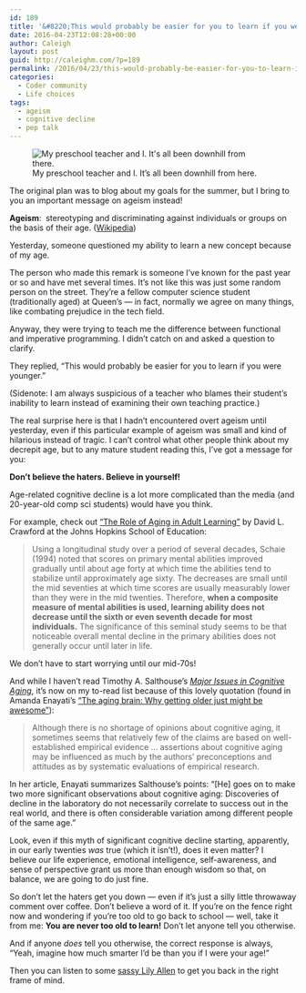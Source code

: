 ```yaml
---
id: 189
title: '&#8220;This would probably be easier for you to learn if you were younger.&#8221;'
date: 2016-04-23T12:08:28+00:00
author: Caleigh
layout: post
guid: http://caleighm.com/?p=189
permalink: /2016/04/23/this-would-probably-be-easier-for-you-to-learn-if-you-were-younger/
categories:
  - Coder community
  - Life choices
tags:
  - ageism
  - cognitive decline
  - pep talk
---
```

<figure id="attachment_190" style="width: 400px" class="wp-caption alignleft"><img class="wp-image-190" src="http://i2.wp.com/caleighm.com/wp-content/uploads/2016/04/620402_10100301240574081_1545410999_o.jpg?resize=400%2C268" alt="My preschool teacher and I. It's all been downhill from there." srcset="http://i2.wp.com/caleighm.com/wp-content/uploads/2016/04/620402_10100301240574081_1545410999_o.jpg?resize=300%2C201 300w, http://i2.wp.com/caleighm.com/wp-content/uploads/2016/04/620402_10100301240574081_1545410999_o.jpg?resize=768%2C514 768w, http://i2.wp.com/caleighm.com/wp-content/uploads/2016/04/620402_10100301240574081_1545410999_o.jpg?resize=1024%2C685 1024w" sizes="(max-width: 400px) 100vw, 400px" data-recalc-dims="1" /><figcaption class="wp-caption-text">My preschool teacher and I. It&#8217;s all been downhill from here.</figcaption></figure> 

The original plan was to blog about my goals for the summer, but I bring to you an important message on ageism instead!

**Ageism**:  stereotyping and discriminating against individuals or groups on the basis of their age. ([Wikipedia](https://en.wikipedia.org/wiki/Ageism))

Yesterday, someone questioned my ability to learn a new concept because of my age.

The person who made this remark is someone I&#8217;ve known for the past year or so and have met several times. It&#8217;s not like this was just some random person on the street. They&#8217;re a fellow computer science student (traditionally aged) at Queen&#8217;s &#8212; in fact, normally we agree on many things, like combating prejudice in the tech field.

Anyway, they were trying to teach me the difference between functional and imperative programming. I didn&#8217;t catch on and asked a question to clarify.

They replied, &#8220;This would probably be easier for you to learn if you were younger.&#8221;

(Sidenote: I am always suspicious of a teacher who blames their student&#8217;s inability to learn instead of examining their own teaching practice.)

The real surprise here is that I hadn&#8217;t encountered overt ageism until yesterday, even if this particular example of ageism was small and kind of hilarious instead of tragic. I can&#8217;t control what other people think about my decrepit age, but to any mature student reading this, I&#8217;ve got a message for you:

**Don&#8217;t believe the haters. Believe in yourself!** 

Age-related cognitive decline is a lot more complicated than the media (and 20-year-old comp sci students) would have you think.

For example, check out [&#8220;The Role of Aging in Adult Learning&#8221;](http://education.jhu.edu/PD/newhorizons/lifelonglearning/higher-education/implications/) by David L. Crawford at the Johns Hopkins School of Education:

> Using a longitudinal study over a period of several decades, Schaie (1994) noted that scores on primary mental abilities improved gradually until about age forty at which time the abilities tend to stabilize until approximately age sixty. The decreases are small until the mid seventies at which time scores are usually measurably lower than they were in the mid twenties. Therefore, **when a composite measure of mental abilities is used, learning ability does not decrease until the sixth or even seventh decade for most individuals.** The significance of this seminal study seems to be that noticeable overall mental decline in the primary abilities does not generally occur until later in life.

We don&#8217;t have to start worrying until our mid-70s!

And while I haven&#8217;t read Timothy A. Salthouse&#8217;s [_Major Issues in Cognitive Aging_](https://global.oup.com/academic/product/major-issues-in-cognitive-aging-9780195372151?cc=ca&lang=en&), it&#8217;s now on my to-read list because of this lovely quotation (found in Amanda Enayati&#8217;s [&#8220;The aging brain: Why getting older just might be awesome&#8221;](http://www.cnn.com/2012/06/19/health/enayati-aging-brain-innovation/)):

> Although there is no shortage of opinions about cognitive aging, it sometimes seems that relatively few of the claims are based on well-established empirical evidence &#8230; assertions about cognitive aging may be influenced as much by the authors&#8217; preconceptions and attitudes as by systematic evaluations of empirical research.

In her article, Enayati summarizes Salthouse&#8217;s points: &#8220;[He] goes on to make two more significant observations about cognitive aging: Discoveries of decline in the laboratory do not necessarily correlate to success out in the real world, and there is often considerable variation among different people of the same age.&#8221;

Look, even if this myth of significant cognitive decline starting, apparently, in our early twenties _was_ true (which it isn&#8217;t!), does it even matter? I believe our life experience, emotional intelligence, self-awareness, and sense of perspective grant us more than enough wisdom so that, on balance, we are going to do just fine.

So don&#8217;t let the haters get you down &#8212; even if it&#8217;s just a silly little throwaway comment over coffee. Don&#8217;t believe a word of it. If you&#8217;re on the fence right now and wondering if you&#8217;re too old to go back to school &#8212; well, take it from me: **You are never too old to learn!** Don&#8217;t let anyone tell you otherwise.

And if anyone _does_ tell you otherwise, the correct response is always, &#8220;Yeah, imagine how much smarter I&#8217;d be than you if I were your age!&#8221;

Then you can listen to some [sassy Lily Allen](https://www.youtube.com/watch?v=yFE6qQ3ySXE) to get you back in the right frame of mind.